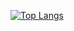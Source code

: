 [![Top Langs](https://github-readme-stats.vercel.app/api/top-langs/?username=nataliakusmirek)](https://github.com/nataliakusmirek/github-readme-stats)
